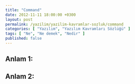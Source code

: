 ```yaml
---
title: "Command"
date: 2012-11-11 18:00:00 +0300
layout: post
permalink: /yazilim/yazilim-kavramlar-sozluk/command
categories: [ "Yazılım", "Yazılım Kavramları Sözlüğü" ]
tags: [ "Ne", "Ne demek", "Nedir" ]
published: false
---
```


## Anlam 1:

## Anlam 2:
